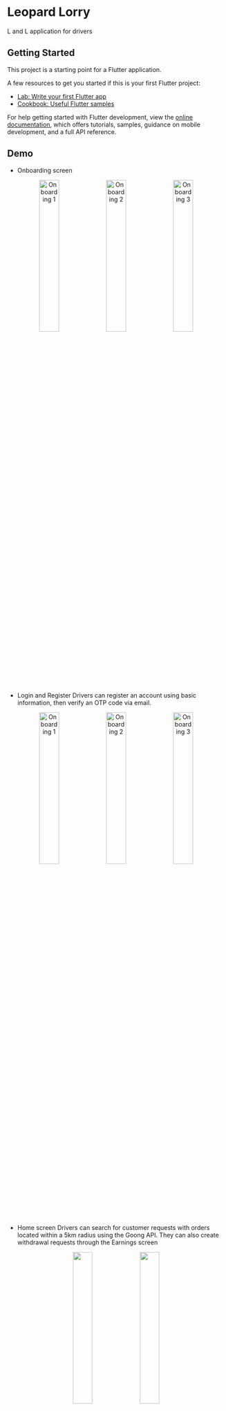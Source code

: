 # Leopard Lorry

L and L application for drivers

## Getting Started

This project is a starting point for a Flutter application.

A few resources to get you started if this is your first Flutter project:

- [Lab: Write your first Flutter app](https://docs.flutter.dev/get-started/codelab)
- [Cookbook: Useful Flutter samples](https://docs.flutter.dev/cookbook)

For help getting started with Flutter development, view the
[online documentation](https://docs.flutter.dev/), which offers tutorials,
samples, guidance on mobile development, and a full API reference.

## Demo

- Onboarding screen
 <p align="center">
  <img src="https://res.cloudinary.com/dtcaf7prf/image/upload/v1739697672/Screenshot_2024-11-06-19-28-30-087_com.landl.mobile_zaujfi.jpg" alt="Onboarding 1" width="30%" />
  <img src="https://res.cloudinary.com/dtcaf7prf/image/upload/v1739697673/Screenshot_2024-11-06-19-28-36-412_com.landl.mobile_bq4qtj.jpg" alt="Onboarding 2" width="30%" />
  <img src="https://res.cloudinary.com/dtcaf7prf/image/upload/v1739697674/Screenshot_2024-11-06-19-28-41-030_com.landl.mobile_ydyr9g.jpg" alt="Onboarding 3" width="30%" />
</p>

- Login and Register
Drivers can register an account using basic information, then verify an OTP code via email.
<p align="center">
  <img src="https://res.cloudinary.com/dtcaf7prf/image/upload/v1739698539/Screenshot_2024-11-06-19-28-46-467_com.landl.mobile_hferjh.jpg" alt="Onboarding 1" width="30%" />
  <img src="https://res.cloudinary.com/dtcaf7prf/image/upload/v1739698539/Screenshot_2024-11-06-19-28-55-932_com.landl.mobile_vtijb7.jpg" alt="Onboarding 2" width="30%" />
  <img src="https://res.cloudinary.com/dtcaf7prf/image/upload/v1739698539/Screenshot_2024-11-06-22-04-58-756_com.landl.mobile_ei2wjp.jpg" alt="Onboarding 3" width="30%" />
</p>

- Home screen
Drivers can search for customer requests with orders located within a 5km radius using the Goong API. They can also create withdrawal requests through the Earnings screen
<p align="center">
<img src="https://res.cloudinary.com/dtcaf7prf/image/upload/v1739698210/Screenshot_2024-11-06_221311_fjgznw.png" alt="" width="30%"/>
<img src="https://res.cloudinary.com/dtcaf7prf/image/upload/v1739698211/Screenshot_2024-11-06-21-32-52-755_com.landl.mobile_drxgq5.jpg" alt="" width="30%"/>
</p>

- Manage delivery
Drivers can view the orders they have accepted on the Delivery screen. They can check the details of orders with the same status and see the distance on the map (Mapbox).
<p align="center">
  <img src="https://res.cloudinary.com/dtcaf7prf/image/upload/v1739698818/Screenshot_2024-11-06-21-33-24-610_com.landl.mobile_n0ukod.jpg" alt="Onboarding 1" width="30%" />
  <img src="https://res.cloudinary.com/dtcaf7prf/image/upload/v1739698818/Screenshot_2024-11-06-21-33-24-610_com.landl.mobile_n0ukod.jpg" alt="Onboarding 2" width="30%" />
  <img src="https://res.cloudinary.com/dtcaf7prf/image/upload/v1739698819/Screenshot_2024-11-06-22-08-52-931_com.landl.mobile_zuwgch.jpg" alt="Onboarding 3" width="30%" />
</p>

- Driver information
Drivers are required to update their ID card and driver's license information for system verification. Additionally, they need to provide their bank account details so the admin can transfer the requested withdrawal amount.
<p align="center">
  <img src="https://res.cloudinary.com/dtcaf7prf/image/upload/v1739698995/Screenshot_2024-11-06-19-46-13-051_com.landl.mobile_ylu8en.jpg" alt="Onboarding 1" width="30%" />
  <img src="https://res.cloudinary.com/dtcaf7prf/image/upload/v1739699086/Screenshot_2024-11-06-19-31-03-481_com.landl.mobile_rm9scu.jpg" alt="Onboarding 2" width="30%" />
  <img src="https://res.cloudinary.com/dtcaf7prf/image/upload/v1739698995/Screenshot_2024-11-06-19-29-36-702_com.landl.mobile_ldfhgk.jpg" alt="Onboarding 3" width="30%" />
</p>